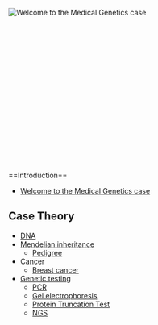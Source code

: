 ![Welcome to the Medical Genetics case](https://s3-us-west-2.amazonaws.com/labster/wiki/media/Wiki_FrontImage.jpg "fig:Welcome to the Medical Genetics case")\
\
\
\
\
\
\
\
\
\
\
\
\
\
\
\
\
\
\
==Introduction==

-   [Welcome to the Medical Genetics
    case](/wiki/Welcome_to_the_Medical_Genetics_case "wikilink")

Case Theory
-----------

-   [DNA](/wiki/DNA_MG "wikilink")
-   [Mendelian inheritance](/wiki/Mendelian_inheritance "wikilink")
    -   [Pedigree](/wiki/Pedigree_MG "wikilink")
-   [Cancer](/wiki/Cancer "wikilink")
    -   [Breast cancer](/wiki/Breast_cancer "wikilink")
-   [Genetic testing](/wiki/Genetic_testing "wikilink")
    -   [PCR](/wiki/PCR_MG "wikilink")
    -   [Gel electrophoresis](/wiki/Gel_electrophoresis_MG "wikilink")
    -   [Protein Truncation Test](/wiki/Protein_Truncation_Test "wikilink")
    -   [NGS](/wiki/NGS_MG "wikilink")

